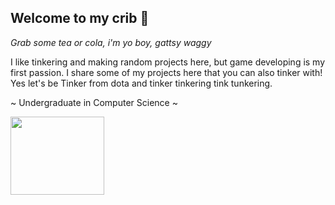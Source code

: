 ## Welcome to my crib 🛌

*Grab some tea or cola, i'm yo boy, gattsy waggy*

I like tinkering and making random projects here, but game developing is my first passion. I share some of my projects here that you can also tinker with! Yes let's be Tinker from dota and tinker tinkering tink tunkering.

~ Undergraduate in Computer Science ~



<img src="https://cdn.akamai.steamstatic.com/apps/dota2/videos/dota_react/heroes/renders/tinker.png" width="150" height="125">


<!--
**Gattskii/Gattskii** is a ✨ _special_ ✨ repository because its `README.md` (this file) appears on your GitHub profile.

Here are some ideas to get you started:

- 🔭 I’m currently working on ...
- 🌱 I’m currently learning ...
- 👯 I’m looking to collaborate on ...
- 🤔 I’m looking for help with ...
- 💬 Ask me about ...
- 📫 How to reach me: ...
- 😄 Pronouns: ...
- ⚡ Fun fact: ...
-->
